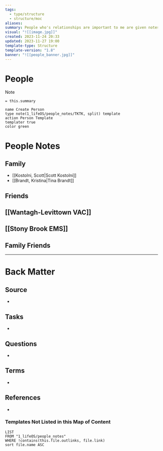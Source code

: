 ```yaml
---
tags:
  - type/structure
  - structure/moc
aliases: 
summary: People who's relationships are important to me are given notes which maintain important information about them. This Map of Content collects all the people and lists them. The Create Person below will create a new note for a specific person. A person uses the [[Person Template]].
visual: "![[image.jpg]]"
created: 2023-11-24 20:33
updated: 2023-11-27 19:00
template-type: Structure
template-version: "1.8"
banner: "![[people_banner.jpg]]"
---
```

# People
>[!Note]
>`= this.summary`

```button
name Create Person
type note(1_lifeOS/people_notes/TKTK, split) template
action Person Template
templater true
color green
```
# People Notes

## Family
- [[Kostolni, Scott|Scott Kostolni]]
- [[Brandt, Kristina|Tina Brandt]]

## Friends

## [[Wantagh-Levittown VAC]]

## [[Stony Brook EMS]]

## Family Friends
<!-- Main STRUCTURE of my content -->


---
# Back Matter
## Source
<!-- Always keep a link to the source. --> 
- 

## Tasks
<!-- What remains to be done with this note? --> 
- 

## Questions
<!-- What remains for you to consider? --> 
- 

## Terms
<!-- Links to definition pages -->
- 

## References
<!-- Links to pages not referenced in the content -->
-

### Templates Not Listed in this Map of Content
```dataview
LIST
FROM "1_lifeOS/people_notes"
WHERE !contains(this.file.outlinks, file.link)
sort file.name ASC
```